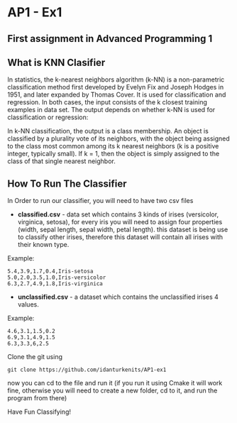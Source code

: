 # AP1 - Ex1
## First assignment in Advanced Programming 1

## What is KNN Clasifier
In statistics, the k-nearest neighbors algorithm (k-NN) is a non-parametric classification method first developed by Evelyn Fix and Joseph Hodges in 1951, and later expanded by Thomas Cover. It is used for classification and regression. In both cases, the input consists of the k closest training examples in data set. The output depends on whether k-NN is used for classification or regression:

In k-NN classification, the output is a class membership. An object is classified by a plurality vote of its neighbors, with the object being assigned to the class most common among its k nearest neighbors (k is a positive integer, typically small). If k = 1, then the object is simply assigned to the class of that single nearest neighbor.


## How To Run The Classifier
In Order to run our classifier, you will need to have two csv files

 - **classified.csv** - data set which contains 3 kinds of irises (versicolor, virginica, setosa), for every iris you will need to assign four properties (width, sepal length, sepal width, petal length). this dataset is being use to classify other irises, therefore this dataset will contain all irises with their known type.

Example:
```
5.4,3.9,1.7,0.4,Iris-setosa
5.0,2.0,3.5,1.0,Iris-versicolor
6.3,2.7,4.9,1.8,Iris-virginica
```

 - **unclassified.csv** - a dataset which contains the unclassified irises 4 values.

Example:
```
4.6,3.1,1.5,0.2
6.9,3.1,4.9,1.5
6.3,3.3,6,2.5
```

Clone the git using
```
git clone https://github.com/idanturkenits/AP1-ex1
```
now you can cd to the file and run it (if you run it using Cmake it will work fine, otherwise you will need to create a new folder, cd to it, and run the program from there)

Have Fun Classifying!


